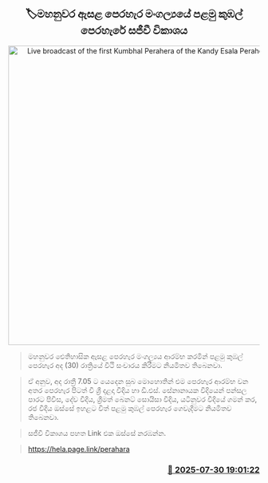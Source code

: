 <p align='center'><b><h2 align='center' title='Live broadcast of the first Kumbhal Perahera of the Kandy Esala Perahera Festival'>🏷මහනුවර ඇසළ පෙරහැර මංගල්‍යයේ පළමු කුඹල් පෙරහැරේ සජීවී විකාශය</h2></b></p>
<p align='center'><img src='https://helakuru.sgp1.cdn.digitaloceanspaces.com/esana/images/lib/1st-kubal-perahara-new.jpg' width='600' alt='Live broadcast of the first Kumbhal Perahera of the Kandy Esala Perahera Festival'></p>

> මහනුවර ඓතිහාසික ඇසළ පෙරහැර මංගල්‍යය ආරම්භ කරමින් පළමු කුඹල් පෙරහැර අද (30) රාත්‍රියේ වීථි සංචාරය කිරීමට නියමිතව තිබෙනවා.

> ඒ අනුව, අද රාත්‍රී 7.05 ට යෙදෙන සුබ මොහොතින් එම පෙරහැර ආරම්භ ව​න අතර පෙරහැර පිටත් වී ශ්‍රී දළදා වීදිය හා ඩී.එස්. සේනානායක වීදියෙන් පන්සල පාරට පිවිස, දේව වීදිය, ශ්‍රීමත් බෙනට් සොයිසා වීදිය, යටිනුවර වීදියේ ගමන් කර, රජ වීදිය ඔස්සේ ඉහළට විත් පළමු කුඹල් පෙරහැර ගෙවැදීමට නියමිතව තිබෙනවා.

> සජීවී විකාශය පහත Link එක ඔස්සේ නරඹන්න.

> <a href='https://hela.page.link/perahara'>https://hela.page.link/perahara</a> 



<h3 align='right'><a href='https://www.helakuru.lk/esana/p/112306/'>📅 2025-07-30 19:01:22</a></h3>
